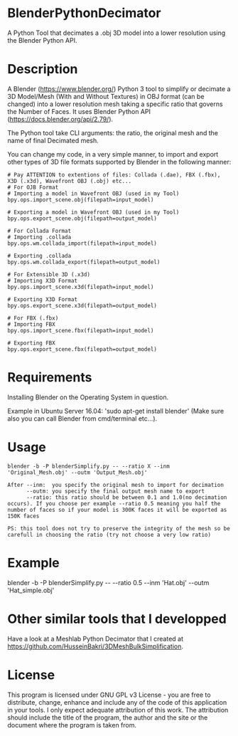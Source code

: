 # BlenderPythonDecimator
A Python Tool that decimates a .obj 3D model into a lower resolution using the Blender Python API.

# Description
A Blender (https://www.blender.org/) Python 3 tool to simplify or decimate a 3D Model/Mesh  (With and Without Textures) in OBJ format (can be changed) into a lower resolution mesh taking a specific ratio that governs the Number of Faces. It uses Blender Python API (https://docs.blender.org/api/2.79/).

The Python tool take CLI arguments: the ratio, the original mesh and the name of final Decimated mesh.

You can change my code, in a very simple manner, to import and export other types of 3D file formats supported by Blender in the following manner:

```
# Pay ATTENTION to extentions of files: Collada (.dae), FBX (.fbx), X3D (.x3d), Wavefront OBJ (.obj) etc...
# For OJB Format
# Importing a model in Wavefront OBJ (used in my Tool)
bpy.ops.import_scene.obj(filepath=input_model)

# Exporting a model in Wavefront OBJ (used in my Tool)
bpy.ops.export_scene.obj(filepath=output_model)

# For Collada Format
# Importing .collada 
bpy.ops.wm.collada_import(filepath=input_model)

# Exporting .collada 
bpy.ops.wm.collada_export(filepath=output_model)

# For Extensible 3D (.x3d)
# Importing X3D Format
bpy.ops.import_scene.x3d(filepath=input_model)

# Exporting X3D Format
bpy.ops.export_scene.x3d(filepath=output_model)

# For FBX (.fbx)
# Importing FBX
bpy.ops.import_scene.fbx(filepath=input_model)

# Exporting FBX
bpy.ops.export_scene.fbx(filepath=output_model)
```


# Requirements
Installing Blender on the Operating System in question.

Example in Ubuntu Server 16.04: 'sudo apt-get install blender' (Make sure also you can call Blender from cmd/terminal etc...).

# Usage  

```
blender -b -P blenderSimplify.py -- --ratio X --inm 'Original_Mesh.obj' --outm 'Output_Mesh.obj'

After --inm:  you specify the original mesh to import for decimation
      --outm: you specify the final output mesh name to export
      --ratio: this ratio should be between 0.1 and 1.0(no decimation occurs). If you choose per example --ratio 0.5 meaning you half the number of faces so if your model is 300K faces it will be exported as 150K faces
      
PS: this tool does not try to preserve the integrity of the mesh so be carefull in choosing the ratio (try not choose a very low ratio)
```

# Example 
blender -b -P blenderSimplify.py -- --ratio 0.5 --inm 'Hat.obj' --outm 'Hat_simple.obj'


# Other similar tools that I developped
Have a look at a Meshlab Python Decimator that I created at https://github.com/HusseinBakri/3DMeshBulkSimplification.

# License
This program is licensed under GNU GPL v3 License - you are free to distribute, change, enhance and include any of the code of this application in your tools. I only expect adequate attribution of this work. The attribution should include the title of the program, the author and the site or the document where the program is taken from.

